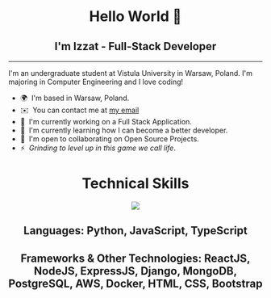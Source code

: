 <h1 align="center">Hello World 👋</h1>
<h2 align="center">I'm Izzat - Full-Stack Developer</h2>

------------------------

I'm an undergraduate student at Vistula University in Warsaw, Poland. I'm majoring in Computer Engineering and I love coding!

* 🌍  I'm based in Warsaw, Poland.
* ✉️  You can contact me at [my email](mailto:izzatcodes@gmail.com)
* 🚀  I'm currently working on a Full Stack Application.
* 🧠  I'm currently learning how I can become a better developer.
* 🤝  I'm open to collaborating on Open Source Projects.
* ⚡  _Grinding to level up in this game we call life_.

<h1 align="center">Technical Skills</h1>

<p align="center">
  <a href="https://skillicons.dev">
    <img src="https://skillicons.dev/icons?i=py,js,typescript,react,nodejs,express,django,mongodb,postgres,aws,docker,html,css,bootstrap" />
  </a>
</p>

<h2 align="center">Languages: Python, JavaScript, TypeScript</h2>
<h2 align="center">Frameworks & Other Technologies: ReactJS, NodeJS, ExpressJS, Django, MongoDB, PostgreSQL, AWS, Docker, HTML, CSS, Bootstrap</h2>
